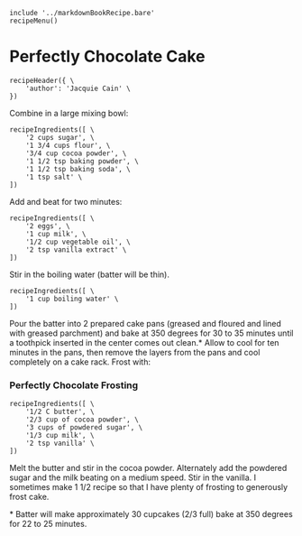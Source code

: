 ~~~ markdown-script
include '../markdownBookRecipe.bare'
recipeMenu()
~~~

# Perfectly Chocolate Cake

~~~ markdown-script
recipeHeader({ \
    'author': 'Jacquie Cain' \
})
~~~

Combine in a large mixing bowl:

~~~ markdown-script
recipeIngredients([ \
    '2 cups sugar', \
    '1 3/4 cups flour', \
    '3/4 cup cocoa powder', \
    '1 1/2 tsp baking powder', \
    '1 1/2 tsp baking soda', \
    '1 tsp salt' \
])
~~~

Add and beat for two minutes:

~~~ markdown-script
recipeIngredients([ \
    '2 eggs', \
    '1 cup milk', \
    '1/2 cup vegetable oil', \
    '2 tsp vanilla extract' \
])
~~~

Stir in the boiling water (batter will be thin).

~~~ markdown-script
recipeIngredients([ \
    '1 cup boiling water' \
])
~~~

Pour the batter into 2 prepared cake pans (greased and floured and lined with greased parchment) and
bake at 350 degrees for 30 to 35 minutes until a toothpick inserted in the center comes out clean.\*
Allow to cool for ten minutes in the pans, then remove the layers from the pans and cool completely
on a cake rack. Frost with:


### Perfectly Chocolate Frosting

~~~ markdown-script
recipeIngredients([ \
    '1/2 C butter', \
    '2/3 cup of cocoa powder', \
    '3 cups of powdered sugar', \
    '1/3 cup milk', \
    '2 tsp vanilla' \
])
~~~

Melt the butter and stir in the cocoa powder. Alternately add the powdered sugar and the milk beating
on a medium speed. Stir in the vanilla. I sometimes make 1 1/2 recipe so that I have plenty of
frosting to generously frost cake.

\* Batter will make approximately 30 cupcakes (2/3 full) bake at 350 degrees for 22 to 25 minutes.
